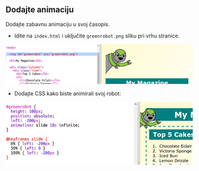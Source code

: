 ## Dodajte animaciju

Dodajte zabavnu animaciju u svoj časopis.

+ Idite na `index.html` i uključite `greenrobot.png` sliku pri vrhu stranice.

![screenshot](images/magazine-animation-image.png)

+ Dodajte CSS kako biste animirali svoj robot:

![screenshot](images/magazine-animation-css.png)